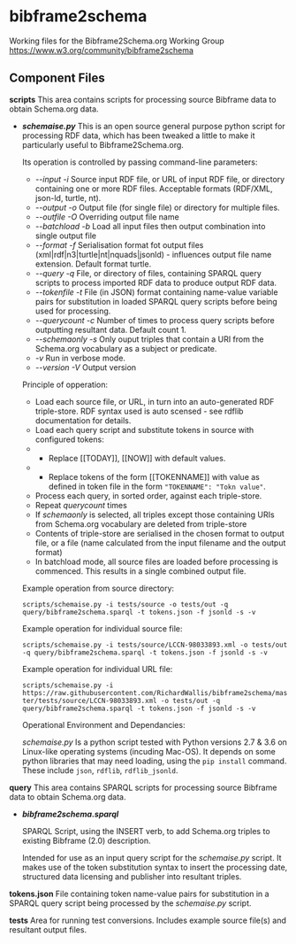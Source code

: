 # bibframe2schema
Working files for the Bibframe2Schema.org Working Group <https://www.w3.org/community/bibframe2schema>


## **Component Files**

**scripts**
This area contains scripts for processing source Bibframe data to obtain Schema.org data.

* ***schemaise.py***
  This is an open source general purpose python script for processing RDF data, which has been tweaked a little to make it particularly useful to Bibframe2Schema.org.
  
  Its operation is controlled by passing command-line parameters:
  
  * *--input* *-i* Source input RDF file, or URL of input RDF file, or directory containing one or more RDF files. Acceptable formats (RDF/XML, json-ld, turtle, nt).
  * *--output* *-o* Output file (for single file) or directory for multiple files. 
  * *--outfile* *-O* Overriding output file name
  * *--batchload* *-b* Load all input files then output combination into single output file
  * *--format* *-f* Serialisation format fot output files (xml|rdf|n3|turtle|nt|nquads|jsonld) - influences output file name extension. Default format turtle.
  * *--query* *-q* File, or directory of files, containing SPARQL query scripts to process imported RDF data to produce output RDF data.
  * *--tokenfile* *-t* File (in JSON) format containing name-value variable pairs for substitution in loaded SPARQL query scripts before being used for processing.
  * *--querycount* *-c* Number of times to process query scripts before outputting resultant data. Default count 1.
  * *--schemaonly* *-s* Only ouput triples that contain a URI from the Schema.org vocabulary as a subject or predicate.
  * *-v* Run in verbose mode.
  * *--version* *-V* Output version
  
  Principle of opperation:
  * Load each source file, or URL, in turn into an auto-generated RDF triple-store.  RDF syntax used is auto scensed - see rdflib documentation for details.
  * Load each query script and substitute tokens in source with configured tokens:
  * * Replace [[TODAY]], [[NOW]] with default values.
  * * Replace tokens of the form [[TOKENNAME]] with value as defined in token file in the form ```"TOKENNAME": "Tokn value"```.
  * Process each query, in sorted order, against each triple-store. 
  * Repeat *querycount* times
  * If *schemaonly* is selected, all triples except those containing URIs from Schema.org vocabulary are deleted from triple-store
  * Contents of triple-store are serialised in the chosen format to output file, or a file (name calculated from the input filename and the output format)
  * In batchload mode, all source files are loaded before processing is commenced.  This results in a single combined output file.
  
  
  Example operation from source directory:
   
   ```scripts/schemaise.py -i tests/source -o tests/out -q query/bibframe2schema.sparql -t tokens.json -f jsonld -s -v```
  
  Example operation  for individual source file:
   
   ```scripts/schemaise.py -i tests/source/LCCN-98033893.xml -o tests/out -q query/bibframe2schema.sparql -t tokens.json -f jsonld -s -v```
  
  Example operation  for individual URL file:
    
    ```scripts/schemaise.py -i https://raw.githubusercontent.com/RichardWallis/bibframe2schema/master/tests/source/LCCN-98033893.xml -o tests/out -q query/bibframe2schema.sparql -t tokens.json -f jsonld -s -v```

  Operational Environment and Dependancies:
  
  *schemaise.py* Is a python script tested with Python versions 2.7 & 3.6 on Linux-like operating systems (incuding Mac-OS).  It depends on some python libraries
  that may need loading, using the ```pip install``` command.  These include ```json```, ```rdflib```, ```rdflib_jsonld```.
  
**query**
This area contains SPARQL scripts for processing source Bibframe data to obtain Schema.org data.

* ***bibframe2schema.sparql***

  SPARQL Script, using the INSERT verb, to add Schema.org triples to existing Bibframe (2.0) description.

  Intended for use as an input query script for the *schemaise.py* script.  It makes use of the token substitution syntax to insert the processing date, structured data licensing and publisher into resultant triples.

**tokens.json**
File containing token name-value pairs for substitution in a SPARQL query script being processed by the *schemaise.py* script.

**tests**
Area for running test conversions.  Includes example source file(s) and resultant output files.





